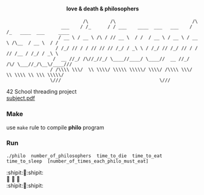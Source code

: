 
#### <div align="center"> love & death & philosophers  </div>  

```   
                            /\        /\                            /\ 
                    ___    / /_      / / ___    ____  ___   ___    / /_   ____  ___     ____
                   / __ \ / __ \ /\ / // __ \  / /  / __ \ / __ \ / __ \ /\__  / __ \  / / 
                  / /_/ // / / // // // /_/ / _\ \ / /_/ // /_/ // / / // /__ / /_/ / _\ \
                 /  __ //_/ /\//_//_/ \____//____/ \____//  __ //_/ /\/ \___//_/\__\/____///
                / /\\\\ \\\/  \\ \\\\/ \\\\\ \\\\\/ \\\\/ /\\\\ \\\/  \\ \\\\ \\ \\\ \\\\\/
                \///                                    \///
``` 


42 School threading project  
[subject.pdf](https://cdn.intra.42.fr/pdf/pdf/26231/en.subject.pdf)   

  
  
### Make

 use `make` rule to compile **philo** program



### Run
```
./philo  number_of_philosophers  time_to_die  time_to_eat  time_to_sleep  [number_of_times_each_philo_must_eat]
```


:shipit::fork_and_knife::shipit:     
:fork_and_knife: :chestnut: :fork_and_knife:     
:shipit::fork_and_knife::shipit:  
  

